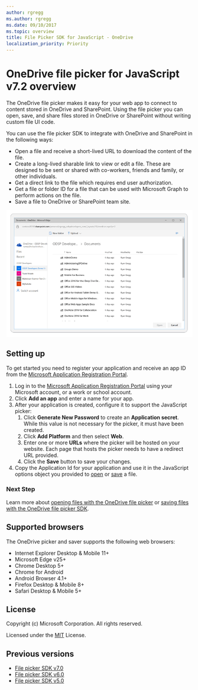 ```yaml
---
author: rgregg
ms.author: rgregg
ms.date: 09/10/2017
ms.topic: overview
title: File Picker SDK for JavaScript - OneDrive
localization_priority: Priority
---
```

# OneDrive file picker for JavaScript v7.2 overview

The OneDrive file picker makes it easy for your web app to connect to content stored in OneDrive and SharePoint.
Using the file picker you can open, save, and share files stored in OneDrive or SharePoint without writing custom file UI code.

You can use the file picker SDK to integrate with OneDrive and SharePoint in the following ways:

* Open a file and receive a short-lived URL to download the content of the file.
* Create a long-lived sharable link to view or edit a file. These are designed to be sent or shared with co-workers, friends and family, or other individuals.
* Get a direct link to the file which requires end user authorization.
* Get a file or folder ID for a file that can be used with Microsoft Graph to perform actions on the file.
* Save a file to OneDrive or SharePoint team site.

![Screenshot of the OneDrive file picker opening a file](file-picker-comp-866.png)


## Setting up

To get started you need to register your application and receive an app ID
from the [Microsoft Application Registration Portal](https://apps.dev.microsoft.com).

1. Log in to the [Microsoft Application Registration Portal](https://apps.dev.microsoft.com)
   using your Microsoft account, or a work or school account.
2. Click **Add an app** and enter a name for your app.
3. After your application is created, configure it to support the JavaScript picker:
   1. Click **Generate New Password** to create an **Application secret**. While this value is not necessary for the picker, it must have been created.
   2. Click **Add Platform** and then select **Web**.
   3. Enter one or more **URLs** where the picker will be hosted on your website. Each page that hosts the picker needs to have a redirect URL provided.
   4. Click the **Save** button to save your changes.
4. Copy the Application Id for your application and use it in the JavaScript options object you provided to [open](open-file.md) or [save](save-file.md) a file.

### Next Step

Learn more about [opening files with the OneDrive file picker](open-file.md) or
[saving files with the OneDrive file picker SDK](save-file.md).

## Supported browsers

The OneDrive picker and saver supports the following web browsers:

* Internet Explorer Desktop & Mobile 11+
* Microsoft Edge v25+
* Chrome Desktop 5+
* Chrome for Android
* Android Browser 4.1+
* Firefox Desktop & Mobile 8+
* Safari Desktop & Mobile 5+

## License

Copyright (c) Microsoft Corporation. All rights reserved.

Licensed under the [MIT](https://opensource.org/licenses/MIT) License.

## Previous versions

* [File picker SDK v7.0](../js-v7/index.md)
* [File picker SDK v6.0](../js-v6/index.md)
* [File picker SDK v5.0](../js-v5/index.md)

<!-- {
  "type": "#page.annotation",
  "description": "Use the JavaScript picker and saver SDKs to connect your web app to OneDrive.",
  "keywords": "js,javascript,onedrive,picker,saver,open,save,cloud",
  "section": "sdks",
"tocPath": "OneDrive SDKs/File pickers/JavaScript"
} -->
